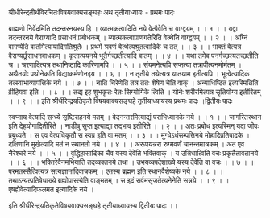  श्रीधीरेन्द्रतीर्थविरचितःविषयवाक्यसङ्घहः
अथ तृतीयाध्यायः - प्रथमः पादः

ब्राह्मणो निर्वेदमिति तदन्तरनयस्य हि ।
व्यात्मकत्वादिति नये वेत्पैवेति च वाग्द्वयम् । । १ । ।
यद्वा तदन्तरनये वैराग्यादि प्रसाधनं प्रबोधकम् ।
व्यात्मकत्वाप्राणगतेरिति वेत्थेति वाग्द्वयम् । । २ । ।
अग्निं वागप्येति वातमित्यायादिगतिश्रुतेः ।
प्रथमे श्रवणं वेत्थेत्यश्रुतत्वादिके च तत् । । ३ । ।
भाक्तं वेत्यत्र वैराग्यर्छूसाधनवाधकम् ।
कृतात्पयनये भूतैर्गच्छतीत्यादि वातम् । । ४ । ।
यथा तमेव पनर्गच्छत्यतच्छतीति च ।
चरणादित्यत्र तथानिष्टादि कारिणामपि । । ५ । ।
संयमनेत्यपि सप्तत्या तत्रापीत्यनमोर्मतम् ।
अथैतयोः पथोनेकति विद्याकर्मणोनइय । । ६ । ।
न तृतीये तथेत्यत्र यातयाम इतीत्यपि ।
भूत्वेत्यादिकं तत्स्वाभाव्यापत्तिके नये । । ७ । ।
नाति चिरेणेति तत्र ततः शेषेण चेति वाक् ।
अन्याधिष्टित इत्यस्मिन्निति व्रीहियवा इति । । ८ । ।
तद्य इह शुभकृतः रेतः सिग्योगिके त्विति ।
योनेः शरीरमित्यत्र सृतियोग्य इतीरितम् । । ९ । ।
इति श्रीधीरेन्द्रयतिकृते विषयवाक्यसङ्घहे तृतीयाध्यायस्य प्रथमः पादः ।द्वितीयः पादः

स्वप्नाय वेत्यादि सन्ध्ये सृष्टिराहनये मतम् ।
वेदनन्तरमित्याद्यं पराभिध्यानके नये । । १ । ।
जागरितस्थान इति देहयोगादितीरिते ।
नाडीषु सुप्त इत्याद्या तदभाव इतीरिते । । २ । ।
अतः प्रबोध इत्यस्मिन् यदा जीवः प्रबुध्यते ।
स एव वेत्यधिकृतौ स स्वप्र इति वा मतम् । । ३ । ।
मुग्धेऽर्धसम्पत्तिनये मोहादिप्रतिपादके ।
दक्षिणानि मुखेत्यादि मतं न स्थानतो नये । । ४ । ।
अरूपयन्नरा रुग्मवर्णं चानन्तमात्रकम् ।
अत एव नैरेश्चरे नये । । ५ । ।
वृद्धिहासादिका चैव यस्य देवेति भक्तिवाक् ।
य उत्रिधात्विति वचः प्रकृतैतावतानये । । ६ । ।
भक्तिरेवैनमभियाति तदव्यक्तनये तथा ।
उभयव्यपदेशाख्ये यस्य देवेति वा वचः । । ७ । ।
परमतस्सैत्वित्यत्र सत्यज्ञानादिवाचकम् ।
एतस्य ब्रह्मण इति स्थानवैशेष्यके नये । । ८ । ।
तथाऽन्यत्प्रतिषेधाख्ये ब्रह्मोपास्त्येति वाङ्मतम् ।
स इदं सर्वमसृजतेत्यनेनेति सन्नये । । ९ । ।
एषह्येवेत्यादिफलमत इत्यादिके नये ।

इति श्रीधीरेन्द्रयतिकृतेविषयवाक्यसङ्घहे तृतीयाध्यायस्य द्वितीयः पादः ।।
